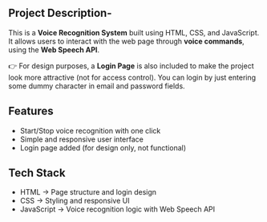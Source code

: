 ## Project Description-

This is a **Voice Recognition System** built using HTML, CSS, and JavaScript.  
It allows users to interact with the web page through **voice commands**,  using the **Web Speech API**.  

👉 For design purposes, a **Login Page** is also included to make the project look more attractive (not for access control). 
You can login by just entering some dummy character in email and password fields.

## Features  
-  Start/Stop voice recognition with one click   
-  Simple and responsive user interface  
-  Login page added (for design only, not functional)

##  Tech Stack  
- HTML → Page structure and login design  
- CSS → Styling and responsive UI  
- JavaScript → Voice recognition logic with Web Speech API  
